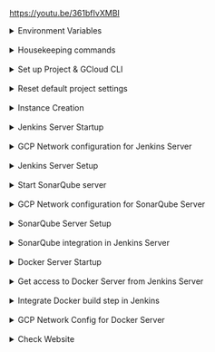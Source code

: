 https://youtu.be/361bfIvXMBI

<details>
<summary>Environment Variables</summary>

##### Set Environment Variables

```
REGION=us-central1
PROJECT_ID=jenkins-sonarqube-docker-2504
NETWORK_NAME=jsd-nw
SUBNET_NAME=jsd-subnet
STORAGE_BUCKET_NAME=startup-script-bucket-1b
INSTANCE_TEMPLATE_NAME=jsd-instance-template
JENKINS_INSTANCE_NAME=ci-server
DOCKER_INSTANCE_NAME=container-server
SONARQUBE_INSTANCE_NAME=code-scanner-server
JENKINS_NETWORK_TAG=ci-server
SONARQUBE_NETWORK_TAG=scanner-server
DOCKER_NETWORK_TAG=container-server
```

</details>
<br/>

<details>

<summary>Housekeeping commands</summary>

##### Instance lifecycle commands

```
$ gcloud compute instances stop my-instance
$ gcloud compute instances start my-instance
$ gcloud compute instances describe INSTANCE_NAME --format="get(status)"
$ gcloud compute instances add-metadata my-instance \
    --metadata serial-port-enable=TRUE
```

</details>
<br/>

<details>

<summary>Set up Project & GCloud CLI</summary>

##### Create project

```
gcloud projects create $PROJECT_ID
gcloud init
```

##### List billing accounts on user

```
gcloud billing accounts list
```

##### Link billing account to project

```
BILLING_ACCT_ID=$(gcloud billing accounts list --format="value(ACCOUNT_ID)")
gcloud billing projects link $PROJECT_ID \
  --billing-account=$BILLING_ACCT_ID
```

##### Enable compute engine api

```
gcloud services enable compute.googleapis.com --quiet
```

##### Get service account email id created with project

```
SVC_ACCOUNT=$(gcloud iam service-accounts list --format="value(email)")
echo $SVC_ACCOUNT
```

##### Set Default Region and Zone on gcloud

```
gcloud config set compute/region $REGION
gcloud config set compute/zone $REGION-a
```

</details>
<br/>

<details>
<summary>Reset default project settings</summary>

##### Delete VPC firewall rules

```
gcloud compute firewall-rules list
gcloud compute firewall-rules delete default-allow-icmp --quiet
gcloud compute firewall-rules delete default-allow-internal --quiet
gcloud compute firewall-rules delete default-allow-rdp --quiet
gcloud compute firewall-rules delete default-allow-ssh --quiet
```

##### Delete default VPC

```
gcloud compute networks list
gcloud compute networks delete default --quiet
```

##### Create new VPC

```
gcloud compute networks create $NETWORK_NAME \
  --subnet-mode=custom
```

##### Create new subnet in above VPC

```
gcloud compute networks subnets create $SUBNET_NAME \
  --network=$NETWORK_NAME \
  --range=10.0.20.0/24 \
  --region=$REGION
```

##### Create VPC firewall rules to allow debugging and internal communication

```
gcloud compute firewall-rules create allow-icmp \
  --direction=INGRESS \
  --priority=65534 \
  --network=$NETWORK_NAME \
  --source-ranges=0.0.0.0/0 \
  --action=ALLOW \
  --rules=ICMP
gcloud compute firewall-rules create allow-internal \
  --action=ALLOW \
  --direction=INGRESS \
  --priority=65534 \
  --network=$NETWORK_NAME \
  --source-ranges=10.128.0.0/9 \
  --rules=tcp:0-65535,udp:0-65535,icmp
gcloud compute firewall-rules create allow-rdp \
  --direction=INGRESS \
  --priority=65534 \
  --network=$NETWORK_NAME \
  --source-ranges=0.0.0.0/0 \
  --action=ALLOW \
  --rules=tcp:3389
gcloud compute firewall-rules create allow-ssh \
  --direction=INGRESS \
  --priority=65534 \
  --network=$NETWORK_NAME \
  --source-ranges=0.0.0.0/0 \
  --action=ALLOW \
  --rules=tcp:22
gcloud compute firewall-rules list
```

</details>
<br/>

<details>
<summary>Instance Creation</summary>

##### Upload startup script files to Cloud Storage

> Create Storage Bucket to store startup scripts

```
gsutil mb -l $REGION gs://$STORAGE_BUCKET_NAME
```

> Upload startup scripts

```
gsutil cp jenkins-startup-script.sh gs://$STORAGE_BUCKET_NAME
gsutil cp sonarqube-startup-script.sh gs://$STORAGE_BUCKET_NAME
gsutil cp docker-startup-script.sh gs://$STORAGE_BUCKET_NAME
```

##### Create instance template.

// Do NOT select REGIONAL INSTANCE TEMPLATE. It does not work.

```
gcloud beta compute instance-templates create $INSTANCE_TEMPLATE_NAME \
  --project=$PROJECT_ID \
  --machine-type=n1-standard-1 \
  --network-interface=network-tier=PREMIUM,subnet=$SUBNET_NAME \
  --no-restart-on-failure \
  --maintenance-policy=TERMINATE \
  --provisioning-model=SPOT \
  --instance-termination-action=STOP \
  --max-run-duration=10800s  \
  --service-account=$SVC_ACCOUNT \
  --scopes=https://www.googleapis.com/auth/devstorage.read_only,https://www.googleapis.com/auth/logging.write,https://www.googleapis.com/auth/monitoring.write,https://www.googleapis.com/auth/servicecontrol,https://www.googleapis.com/auth/service.management.readonly,https://www.googleapis.com/auth/trace.append \
  --region=us-central1 \
	--create-disk=auto-delete=yes,boot=yes,device-name=jenkins-sonarqube-docker-ubuntu,image=projects/ubuntu-os-cloud/global/images/ubuntu-2004-focal-v20230907,mode=rw,size=10,type=pd-balanced\
  --no-shielded-secure-boot \
  --shielded-vtpm \
  --shielded-integrity-monitoring \
  --reservation-affinity=any
gcloud beta compute instance-templates list
```

##### Create Instances

> Create Jenkins Instance

```
gcloud compute instances create $JENKINS_INSTANCE_NAME \
 --source-instance-template=$INSTANCE_TEMPLATE_NAME \
 --zone=$REGION-a \
 --tags=$JENKINS_NETWORK_TAG \
 --metadata=startup-script-url=gs://$STORAGE_BUCKET_NAME/jenkins-startup-script.sh
```

> Create Sonarqube Instance

```
gcloud compute instances create $SONARQUBE_INSTANCE_NAME \
  --source-instance-template=$INSTANCE_TEMPLATE_NAME \
  --zone=$REGION-a \
  --tags=$SONARQUBE_NETWORK_TAG \
  --metadata=startup-script-url=gs://$STORAGE_BUCKET_NAME/sonarqube-startup-script.sh
```

> Create Docker Instance

```
gcloud compute instances create $DOCKER_INSTANCE_NAME \
  --source-instance-template=$INSTANCE_TEMPLATE_NAME \
  --tags=$DOCKER_NETWORK_TAG \
  --zone=$REGION-a \
  --metadata=startup-script-url=gs://$STORAGE_BUCKET_NAME/docker-startup-script.sh
```

> List created instances

```
gcloud compute instances list
```

> You can check output of metadata scripts in the VM instance details page and then opening the Logs > "Serial port 1 (console)"

</details>
<br/>

<details>
<summary>Jenkins Server Startup</summary>

##### Check if Jenkins is running

> Loginto Jenkins server and check service status

```
gcloud compute ssh $JENKINS_INSTANCE_NAME
systemctl status jenkins
```

##### Exit from SSH

```
exit
```

</details>
<br/>

<details>
<summary>GCP Network configuration for Jenkins Server</summary>

##### Get IP address of Jenkins Server

```
JENKINS_SERVER_IP=$(gcloud compute instances describe $JENKINS_INSTANCE_NAME \
 --format="value(networkInterfaces.accessConfigs[0].natIP)")
echo $JENKINS_SERVER_IP

```

##### Create firewall-rule to allow access to Jenkins Server

> Add network tag for firewall-rule to apply to Jenkins Server

```
gcloud compute instances add-tags $JENKINS_INSTANCE_NAME \
  --tags=$JENKINS_NETWORK_TAG
```

> Add Firewall rule

```
gcloud compute firewall-rules create access-jenkins \
 --direction=INGRESS \
 --priority=1000 \
 --network=$NETWORK_NAME \
  --action=ALLOW \
  --rules=tcp:8080 \
  --source-ranges=0.0.0.0/0 \
  --target-tags=$JENKINS_NETWORK_TAG
```

##### Open Jenkins URL in browser

```
echo $JENKINS_SERVER_IP:8080
```

</details>
<br/>

<details>
<summary>Jenkins Server Setup</summary>

##### Get Jenkins InitialAdminPassword

```
gcloud compute ssh $JENKINS_INSTANCE_NAME
sudo cat /var/lib/jenkins/secrets/initialAdminPassword
exit
```

##### Create Jenkins User

> Go to $JENKINS_SERVER_IP:8080
> Input Jenkins InitialAdminPassword

```
user: Nilesh
pwd: 12345
```

##### Create Freestyle Project "Automated-Pipeline"

> Add Github details of git repo

```
https://github.com/nparkhe83/jenkins-sonarqube-docker.git
```

> Add branch specifier as "\*/main"
> Check "GitHub hook trigger for GITScm polling" in Build Trigger

##### Create Webhooks in Github

> Copy Jenkins Server URL into Payload URL

```
echo http://$JENKINS_SERVER_IP:8080/github-webhook/
```

> Select "Pushes" and "Pull Requests" in "Which events would you like to trigger this webhook?" > "Let me select individual events."

</details>
<br/>

<details>
<summary>Start SonarQube server</summary>

##### Run Sonarqube on Sonarqube Server

```
cd /usr/local/sonarqube-10.2.0.77647/bin/linux-x86-64/
./sonar.sh console
```

</details>
<br/>

<details>
<summary>GCP Network configuration for SonarQube Server</summary>

##### Create firewall-rule to allow access to Sonarqube Server

> Add network tag for firewall-rule to apply to Jenkins Server

```
gcloud compute instances add-tags $SONARQUBE_INSTANCE_NAME \
  --tags=$SONARQUBE_NETWORK_TAG
```

> Add Firewall rule

```
gcloud compute firewall-rules create access-sonarqube \
 --direction=INGRESS \
 --priority=1000 \
 --network=$NETWORK_NAME \
  --action=ALLOW \
  --rules=tcp:9000 \
  --source-ranges=0.0.0.0/0 \
  --target-tags=$SONARQUBE_NETWORK_TAG
```

##### Get IP address of Sonarqube Server

```
SONARQUBE_SERVER_IP=$(gcloud compute instances describe $SONARQUBE_INSTANCE_NAME \
 --format="value(networkInterfaces.accessConfigs[0].natIP)")
echo $SONARQUBE_SERVER_IP

```

</details>
<br/>

<details>
<summary>SonarQube Server Setup</summary>

##### Open SonarQube Server in Browser

```
echo $SONARQUBE_SERVER_IP:9000
```

> user: admin
> pwd: admin
> Change password to 12345

##### Configure SonarQube Server

> Select Create Project Manually

```
Project Display Name = Onix-Website-Scan
Project Key = Onix-Website-Scan
Main Branch Name = Main
```

> Choose the baseline for new code for this project

```
Use the global setting.
Previous version
Any code that has changed since the previous version is considered new code.
Recommended for projects following regular versions or releases.
```

> Select CI Method

`Jenkins`

> Select Devops Platform

`Github`

> Analyze your project with Jenkins in Step 4

`Create a JenkinsFile - Choose Other (For JS, TS...)`

##### Create Token in SonarQube

> Go to Admin Profile at top right hand
> A > My Account > Security > Generate Token
> _Copy this token and keep it safe_
> ex. sqp_fb5ea620f218deaca5732133ce6e441be0daef3e

```
Name: Jenkins-token
Type: Project Analysis Token
Project: Onix-Website-Scan
Expires in: 30 days
```

</details>
<br/>

<details>
<summary>SonarQube integration in Jenkins Server</summary>

##### Install Jenkins Plugins

> Install

```
Sonarqube Scanner
SSH2 Easy
```

##### Configure Tools in Jenkins

> Jenkins Dashboard > Manage Jenkins > Tools > SonarQube Scanner Installations > "Add Sonarqube Scanner"

```
Name: SonarScanner
Check "Install Automatically"
```

##### Configure System in Jenkins

> Jenkins Dashboard > Manage Jenkins > System > SonarQube Servers > "Add Sonarqube"

```
Name: Sonar-server
Server URL: $ echo http://$SONARQUBE_SERVER_IP:9000
```

> In same section, add Sonarqube token
> Sonar Authentication Token > "Add" > "Jenkins"

```
Kind: Secret Text
Secret: [SONAR_TOKEN] ex.sqp_fb5ea620f218deaca5732133ce6e441be0daef3e
ID: sonar-token
```

> Then select token in dropdown
> Sonar Authentication Token > "sonar-token" in dropdown

##### Create Buildstep in Pipeline

> Jenkins Dashboard > [JOB_NAME] > Configure > "Add Build Step" > "Execute SonarQube Scanner"

```
Analysis Properties: sonar.projectKey=Onix-Website-Scan
```

##### Run Pipeline

> Dashboard > [JOB_NAME] > "Build Now"

</details>
<br/>

<details>
<summary>Docker Server Startup</summary>

##### Run Docker

> Check if Docker is running

```
sudo docker run hello-world
```

</details>
<br/>

<details>
<summary>Get access to Docker Server from Jenkins Server</summary>

##### Create SSH Access into Docker-Server on Jenkins server.

> Get Docker IP

```
DOCKER_IP=$(gcloud compute instances describe $DOCKER_INSTANCE_NAME \
 --format="value(networkInterfaces.accessConfigs[0].natIP)")
```

> Switch to Jenkins user on jenkins server

```
gcloud compute ssh $JENKINS_INSTANCE_NAME
@jenkins:sudo su jenkins
@jenkins:$ ssh ubuntu@$DOCKER_IP
```

> Add public key of Jenkins in Docker if not already done.

```
@docker:$ sudo su // Switch to root user
@docker:# vim /etc/ssh/sshd_config
```

> Edit sshd_config file

```
Uncomment PubkeyAuthentication yes
PasswordAuthentication yes
```

> Restart sshd service

```
# systemctl restart sshd
```

> Add ubuntu user password in Docker server

```
# passwd ubuntu // ex. 12345
```

> Try SSH again from jenkins server to ssh

```
jenkins@jenkins:$ ssh ubuntu@$DOCKER_IP
// ssh contains IP address encoding. Hence, everytime, the IP address changes, you have to recreate the SSH key and paste it in the Jenkins config.
```

> Create a public and private key in Jenkins server

```
@jenkins:$ ssh-keygen
```

> Add key to jenkins-server (To avoid typing password again)

```
@jenkins:$ ssh-copy-id ubuntu@$DOCKER_IP
```

> Log into the Docker server and create a folder to save nginx site assets

```
@jenkins:$ ssh ubuntu@DOCKER_IP
@docker:$ mkdir website
```

> Grant ubuntu user access to run docker commands

```
@docker:$ sudo usermod -aG docker ubuntu
@docker:$ newgrp docker
@docker:$ docker ps // This should run now.
```

</details>
<br/>

<details>
<summary>Integrate Docker build step in Jenkins</summary>

##### Create Docker build step in Jenkins

> Dashboard > Manage Jenkins > System > Server groups > Server Group List

```
Group Name: Docker-Servers
SSH Port: 22
User Name: ubuntu
Password: 12345 // Password entered when we were in Docker server as root.
```

> Dashboard > Manage Jenkins > System > Server lists

```
Server Group: Docker-Servers
Server Name: Docker-1
Server IP: $DOCKER_IP
```

> Dashboard > [JOB_NAME] > Configure > Build Steps > "Add Build Step" > "Execute Shell"

```
Command: scp -r ./* ubuntu@$DOCKER_IP:~/website/
```

> Dashboard > [JOB_NAME] > Configure > Build Steps > "Add Build Step" > "Remote Shell"

```
Target Server: Docker-Servers~~Docker-1~~$DOCKER_IP //Dropdown
shell:
cd /home/ubuntu/website
docker build -t mywebsite .
docker run -d -p 8085:80 --name=Onix-Website mywebsite
```

</details>
<br/>

<details>
<summary>GCP Network Config for Docker Server</summary>

##### Run Jenkins Pipeline to start docker nginx server

##### Allow Docker port access to internet

> Add network tag for firewall-rule to apply to Jenkins Server

```
gcloud compute instances add-tags $DOCKER_INSTANCE_NAME \
  --tags=$DOCKER_NETWORK_TAG
```

> Add Firewall rule

```
gcloud compute firewall-rules create access-docker \
 --direction=INGRESS \
 --priority=1000 \
 --network=$NETWORK_NAME \
  --action=ALLOW \
  --rules=tcp:8085 \
  --source-ranges=0.0.0.0/0 \
  --target-tags=$DOCKER_NETWORK_TAG
```

</details>
<br/>

<details>
<summary>Check Website
</summary>
##### Go to Docker IP to check website

```
$ echo http://$DOCKER_IP:8085
```

</details>
<br/>
